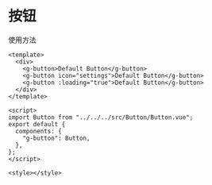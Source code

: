 # 按钮

使用方法
<ClientOnly>
  <button-demo/>
</ClientOnly>

```vue
<template>
  <div>
    <g-button>Default Button</g-button>
    <g-button icon="settings">Default Button</g-button>
    <g-button :loading="true">Default Button</g-button>
  </div>
</template>

<script>
import Button from "../../../src/Button/Button.vue";
export default {
  components: {
    "g-button": Button,
  },
};
</script>

<style></style>
```
